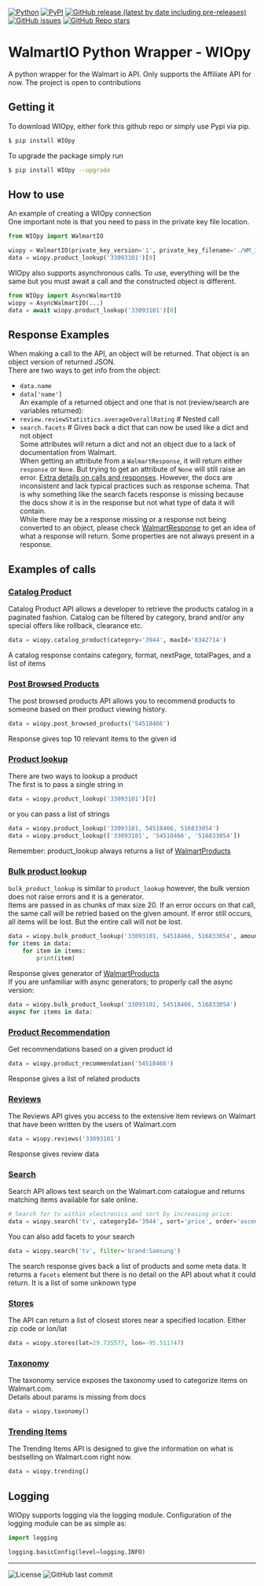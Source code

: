 [![Python](https://img.shields.io/badge/Python->3.6-%23FFD140)](https://www.python.org/)
[![PyPI](https://img.shields.io/pypi/v/WIOpy)](https://pypi.org/project/WIOpy/)
[![GitHub release (latest by date including pre-releases)](https://img.shields.io/github/v/release/CoderJoshDK/WIOpy?include_prereleases)](https://github.com/CoderJoshDK/WIOpy)
[![GitHub issues](https://img.shields.io/github/issues/CoderJoshDK/WIOpy)](https://github.com/CoderJoshDK/WIOpy/issues)
[![GitHub Repo stars](https://img.shields.io/github/stars/CoderJoshDK/WIOpy?style=social)](https://github.com/CoderJoshDK/WIOpy)

# WalmartIO Python Wrapper - WIOpy

A python wrapper for the Walmart io API. Only supports the Affiliate API for now. The project is open to contributions 

## Getting it

To download WIOpy, either fork this github repo or simply use Pypi via pip.
```sh
$ pip install WIOpy
```  
To upgrade the package simply run  
```sh
$ pip install WIOpy --upgrade
```  

## How to use  
An example of creating a WIOpy connection   
One important note is that you need to pass in the private key file location.  
```py
from WIOpy import WalmartIO

wiopy = WalmartIO(private_key_version='1', private_key_filename='./WM_IO_private_key.pem', consumer_id='XXXXXXXX-XXXX-XXXX-XXXX-XXXXXXXXXXXX')
data = wiopy.product_lookup('33093101')[0]
```
WIOpy also supports asynchronous calls. To use, everything will be the same but you must await a call and the constructed object is different.
```py
from WIOpy import AsyncWalmartIO
wiopy = AsyncWalmartIO(...)
data = await wiopy.product_lookup('33093101')[0]
```

## Response Examples
When making a call to the API, an object will be returned. That object is an object version of returned JSON.  
There are two ways to get info from the object:
 - `data.name`  
 - `data['name']`  
An example of a returned object and one that is not (review/search are variables returned):
 - `review.reviewStatistics.averageOverallRating` # Nested call
 - `search.facets` # Gives back a dict that can now be used like a dict and not object  
Some attributes will return a dict and not an object due to a lack of documentation from Walmart.  
When getting an attribute from a `WalmartResponse`, it will return either `response` or `None`\. But trying to get an attribute of `None` will still raise an error.
[Extra details on calls and responses](walmart.io/docs). However, the docs are inconsistent and lack typical practices such as response schema. That is why something like the search facets response is missing because the docs show it is in the response but not what type of data it will contain.  
While there may be a response missing or a response not being converted to an object, please check [WalmartResponse](./wiopy/WalmartResponse.py) to get an idea of what a response will return. Some properties are not always present in a response.  


## Examples of calls

### [Catalog Product](https://walmart.io/docs/affiliate/paginated-items)
Catalog Product API allows a developer to retrieve the products catalog in a paginated fashion. Catalog can be filtered by category, brand and/or any special offers like rollback, clearance etc.
```py
data = wiopy.catalog_product(category='3944', maxId='8342714')
```
A catalog response contains category, format, nextPage, totalPages, and a list of items


### [Post Browsed Products](https://walmart.io/docs/affiliate/post-browsed-products)
The post browsed products API allows you to recommend products to someone based on their product viewing history.
```py
data = wiopy.post_browsed_products('54518466')
```
Response gives top 10 relevant items to the given id


### [Product lookup](https://walmart.io/docs/affiliate/product-lookup)
There are two ways to lookup a product   
The first is to pass a single string in
```py
data = wiopy.product_lookup('33093101')[0]
```
or you can pass a list of strings
```py
data = wiopy.product_lookup('33093101, 54518466, 516833054')
data = wiopy.product_lookup(['33093101', '54518466', '516833054'])
```
Remember: product_lookup always returns a list of [WalmartProducts](https://walmart.io/docs/affiliate/item_response_groups)  


### [Bulk product lookup](https://walmart.io/docs/affiliate/product-lookup)
`bulk_product_lookup` is similar to `product_lookup` however, the bulk version does not raise errors and it is a generator.  
Items are passed in as chunks of max size 20. If an error occurs on that call, the same call will be retried based on the given amount. If error still occurs, all items will be lost. But the entire call will not be lost.  
```py
data = wiopy.bulk_product_lookup('33093101, 54518466, 516833054', amount=1, retries=3)
for items in data:
    for item in items:
        print(item)
```
Response gives generator of [WalmartProducts](https://walmart.io/docs/affiliate/item_response_groups)  
If you are unfamiliar with async generators; to properly call the async version:
```py
data = wiopy.bulk_product_lookup('33093101, 54518466, 516833054')
async for items in data:
```


### [Product Recommendation](https://walmart.io/docs/affiliate/product-recommendation)
Get recommendations based on a given product id
```py
data = wiopy.product_recommendation('54518466')
```
Response gives a list of related products


### [Reviews](https://walmart.io/docs/affiliate/reviews)
The Reviews API gives you access to the extensive item reviews on Walmart that have been written by the users of Walmart.com
```py
data = wiopy.reviews('33093101')
```
Response gives review data


### [Search](https://walmart.io/docs/affiliate/search)
Search API allows text search on the Walmart.com catalogue and returns matching items available for sale online.
```py
# Search for tv within electronics and sort by increasing price:
data = wiopy.search('tv', categoryId='3944', sort='price', order='ascending')
```
You can also add facets to your search
```py
data = wiopy.search('tv', filter='brand:Samsung')
```
The search response gives back a list of products and some meta data. It returns a `facets` element but there is no detail on the API about what it could return. It is a list of some unknown type


### [Stores](https://walmart.io/docs/affiliate/stores)
The API can return a list of closest stores near a specified location. Either zip code or lon/lat  
```py
data = wiopy.stores(lat=29.735577, lon=-95.511747)
```


### [Taxonomy](https://walmart.io/docs/affiliate/taxonomy)
The taxonomy service exposes the taxonomy used to categorize items on Walmart.com.  
Details about params is missing from docs
```py
data = wiopy.taxonomy()
```


### [Trending Items](https://walmart.io/docs/affiliate/trending-items)
The Trending Items API is designed to give the information on what is bestselling on Walmart.com right now.
```py
data = wiopy.trending()
```

## Logging
WIOpy supports logging via the logging module. Configuration of the logging module can be as simple as:
```py
import logging

logging.basicConfig(level=logging.INFO)
```

-------
![License](https://img.shields.io/github/license/CoderJoshDK/WIOpy)
![GitHub last commit](https://img.shields.io/github/last-commit/CoderJoshDK/WIOpy)

